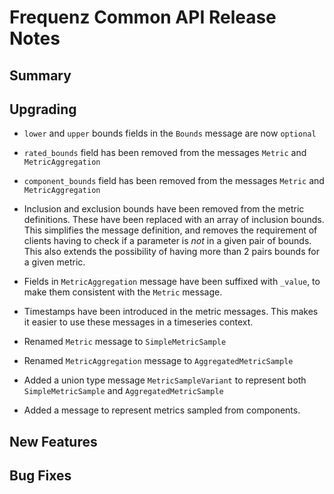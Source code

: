 # Frequenz Common API Release Notes

## Summary

<!-- Here goes a general summary of what this release is about -->

## Upgrading

- `lower` and `upper` bounds fields in the `Bounds` message are now `optional`

- `rated_bounds` field has been removed from the messages `Metric` and
  `MetricAggregation`

- `component_bounds` field has been removed from the messages `Metric` and
  `MetricAggregation`

- Inclusion and exclusion bounds have been removed from the metric definitions.
  These have been replaced with an array of inclusion bounds. This simplifies
  the message definition, and removes the requirement of clients having to check
  if a parameter is _not_ in a given pair of bounds. This also extends the
  possibility of having more than 2 pairs bounds for a given metric.

- Fields in `MetricAggregation` message have been suffixed with `_value`, to
  make them consistent with the `Metric` message.

- Timestamps have been introduced in the metric messages. This makes it easier
  to use these messages in a timeseries context.

- Renamed `Metric` message to `SimpleMetricSample`

- Renamed `MetricAggregation` message to `AggregatedMetricSample`

- Added a union type message `MetricSampleVariant` to represent both
  `SimpleMetricSample` and `AggregatedMetricSample`

- Added a message to represent metrics sampled from components.

## New Features

<!-- Here goes the main new features and examples or instructions on how to use them -->

## Bug Fixes

<!-- Here goes notable bug fixes that are worth a special mention or explanation -->
